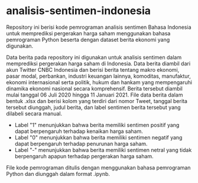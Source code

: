 # analisis-sentimen-indonesia
Repository ini berisi kode pemrograman analisis sentimen Bahasa Indonesia untuk memprediksi pergerakan harga saham menggunakan bahasa pemrograman Python beserta dengan dataset berita ekonomi yang digunakan.

Data berita pada repository ini digunakan untuk analisis sentimen dalam memprediksi pergerakan harga saham di Indonesia.
Data berita diambil dari akun Twitter CNBC Indonesia dan berisi berita tentang makro ekonomi, pasar modal, perbankan, industri keuangan lainnya, komoditas, manufaktur, ekonomi internasional serta politik, hukum dan hankam yang mempengaruhi dinamika ekonomi nasional secara komprehensif. Berita tersebut diambil mulai tanggal 06 Juli 2020 hingga 11 Januari 2021.
File data berita dalam bentuk .xlsx dan berisi kolom yang terdiri dari nomor Tweet, tanggal berita tersebut diunggah, judul berita, dan label sentimen berita tersebut yang dilabeli secara manual.
- Label "1" menunjukkan bahwa berita memiliki sentimen positif yang dapat berpengaruh terhadap kenaikan harga saham.
- Label "0" menunjukkan bahwa berita memiliki sentimen negatif yang dapat berpengaruh terhadap penurunan harga saham.
- Label "-" menunjukkan bahwa berita memiliki sentimen netral yang tidak berpengaruh apapun terhadap pergerakan harga saham.

File kode pemrograman ditulis dengan menggunakan bahasa pemrograman Python dan diunggah dalam format .ipynb.
